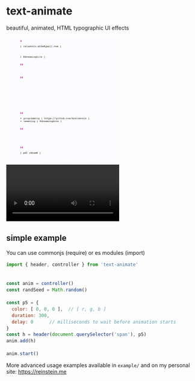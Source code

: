 # text-animate

beautiful, animated, HTML typographic UI effects

![alt text](example.gif "example of usage from my personal website https://reinstein.me")
![alt text](example.webm "example of usage from my personal website https://reinstein.me")

## simple example

You can use commonjs (require) or es modules (import)

```javascript
import { header, controller } from 'text-animate'


const anim = controller()
const randSeed = Math.random()

const p5 = {
  color: [ 0, 0, 0 ],  // [ r, g, b ]
  duration: 300,
  delay: 0      // milliseconds to wait before animation starts
}
const h = header(document.querySelector('span'), p5)
anim.add(h)

anim.start()
```

More advanced usage examples available in `example/` and on my personal site: https://reinstein.me
